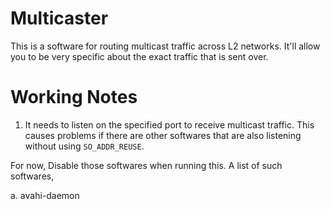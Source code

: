 # Multicaster

This is a software for routing multicast traffic across L2 networks.
It'll allow you to be very specific about the exact traffic that is sent over.


# Working Notes

1. It needs to listen on the specified port to receive multicast traffic.
This causes problems if there are other softwares that are also listening without using `SO_ADDR_REUSE`.

For now, Disable those softwares when running this. A list of such softwares,

a. avahi-daemon
